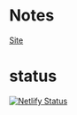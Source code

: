 # Notes

[Site](https://n0teslanka.netlify.app)

# status
[![Netlify Status](https://api.netlify.com/api/v1/badges/df67c96e-a418-4707-848d-a61a6db8fcfa/deploy-status)](https://app.netlify.com/sites/n0teslanka/deploys)
